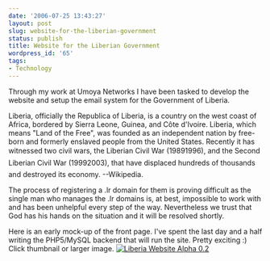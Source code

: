 ```yaml
---
date: '2006-07-25 13:43:27'
layout: post
slug: website-for-the-liberian-government
status: publish
title: Website for the Liberian Government
wordpress_id: '65'
tags:
- Technology
---
```


Through my work at Umoya Networks I have been tasked to develop the website and setup the email system for the Government of Liberia.

Liberia, officially the Republica of Liberia, is a country on the west coast of Africa, bordered by Sierra Leone, Guinea, and Côte d'Ivoire. Liberia, which means "Land of the Free", was founded as an independent nation by free-born and formerly enslaved people from the United States. Recently it has witnessed two civil wars, the Liberian Civil War (19891996), and the Second Liberian Civil War (19992003), that have displaced hundreds of thousands and destroyed its economy. --Wikipedia.

The process of registering a .lr domain for them is proving difficult as the single man who manages the .lr domains is, at best, impossible to work with and has been unhelpful every step of the way. Nevertheless we trust that God has his hands on the situation and it will be resolved shortly.

Here is an early mock-up of the front page. I've spent the last day and a half writing the PHP5/MySQL backend that will run the site. Pretty exciting :) Click thumbnail or larger image.
[](http://timk.co.za/wp-content/uploads/2006/07/liberia_www.jpg)[](http://timk.co.za/wp-content/uploads/2006/07/liberia_www.jpg)[![Liberia Website Alpha 0.2](http://timk.co.za/wp-content/uploads/2006/07/liberia_www-150x150.jpg)](http://timk.co.za/wp-content/uploads/2006/07/liberia_www.jpg)
